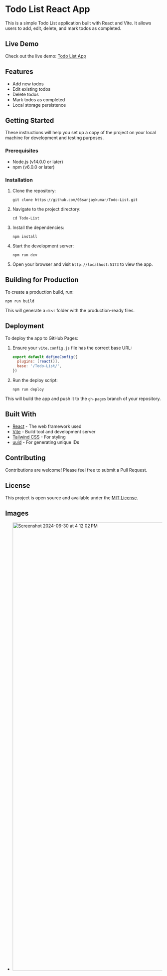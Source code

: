 # Todo List React App

This is a simple Todo List application built with React and Vite. It allows users to add, edit, delete, and mark todos as completed. 

## Live Demo

Check out the live demo: [Todo List App](https://05sanjaykumar.github.io/Todo-List/)

## Features

- Add new todos
- Edit existing todos
- Delete todos
- Mark todos as completed
- Local storage persistence

## Getting Started

These instructions will help you set up a copy of the project on your local machine for development and testing purposes.

### Prerequisites

- Node.js (v14.0.0 or later)
- npm (v6.0.0 or later)

### Installation

1. Clone the repository:
   ```
   git clone https://github.com/05sanjaykumar/Todo-List.git
   ```

2. Navigate to the project directory:
   ```
   cd Todo-List
   ```

3. Install the dependencies:
   ```
   npm install
   ```

4. Start the development server:
   ```
   npm run dev
   ```

5. Open your browser and visit `http://localhost:5173` to view the app.

## Building for Production

To create a production build, run:

```
npm run build
```

This will generate a `dist` folder with the production-ready files.

## Deployment

To deploy the app to GitHub Pages:

1. Ensure your `vite.config.js` file has the correct base URL:
   ```javascript
   export default defineConfig({
     plugins: [react()],
     base: '/Todo-List/',
   })
   ```

2. Run the deploy script:
   ```
   npm run deploy
   ```

This will build the app and push it to the `gh-pages` branch of your repository.

## Built With

- [React](https://reactjs.org/) - The web framework used
- [Vite](https://vitejs.dev/) - Build tool and development server
- [Tailwind CSS](https://tailwindcss.com/) - For styling
- [uuid](https://github.com/uuidjs/uuid) - For generating unique IDs

## Contributing

Contributions are welcome! Please feel free to submit a Pull Request.

## License

This project is open source and available under the [MIT License](LICENSE).


## Images

- <img width="1438" alt="Screenshot 2024-06-30 at 4 12 02 PM" src="https://github.com/05sanjaykumar/Todo-List/assets/132453013/fbda7731-3314-4643-8e73-1be29492226c">



